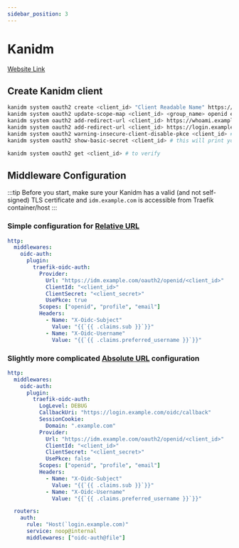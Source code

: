 ```yaml
---
sidebar_position: 3
---
```


# Kanidm

[Website Link](https://github.com/kanidm/kanidm)

## Create Kanidm client

```bash
kanidm system oauth2 create <client_id> "Client Readable Name" https://login.example.com
kanidm system oauth2 update-scope-map <client_id> <group_name> openid email profile
kanidm system oauth2 add-redirect-url <client_id> https://whoami.example.com/oidc/callback # and every other domain, if you want to use Relative URL
kanidm system oauth2 add-redirect-url <client_id> https://login.example.com/oidc/callback # if you want to use Absolute URL
kanidm system oauth2 warning-insecure-client-disable-pkce <client_id> # required if you want to use Absolute URL
kanidm system oauth2 show-basic-secret <client_id> # this will print your <client_secret>

kanidm system oauth2 get <client_id> # to verify
```

## Middleware Configuration

:::tip
Before you start, make sure your Kanidm has a valid (and not self-signed) TLS certificate and `idm.example.com` is accessible from Traefik container/host
:::

### Simple configuration for [Relative URL](../getting-started/callback-uri.md#relative-url-the-default)

```yml
http:
  middlewares:
    oidc-auth:
      plugin:
        traefik-oidc-auth:
          Provider:
            Url: "https://idm.example.com/oauth2/openid/<client_id>"
            ClientId: "<client_id>"
            ClientSecret: "<client_secret>"
            UsePkce: true
          Scopes: ["openid", "profile", "email"]
          Headers:
            - Name: "X-Oidc-Subject"
              Value: "{{`{{ .claims.sub }}`}}"
            - Name: "X-Oidc-Username"
              Value: "{{`{{ .claims.preferred_username }}`}}"
```

### Slightly more complicated [Absolute URL](../getting-started/callback-uri.md#absolute-url) configuration

```yml
http:
  middlewares:
    oidc-auth:
      plugin:
        traefik-oidc-auth:
          LogLevel: DEBUG
          CallbackUri: "https://login.example.com/oidc/callback"
          SessionCookie:
            Domain: ".example.com"
          Provider:
            Url: "https://idm.example.com/oauth2/openid/<client_id>"
            ClientId: "<client_id>"
            ClientSecret: "<client_secret>"
            UsePkce: false
          Scopes: ["openid", "profile", "email"]
          Headers:
            - Name: "X-Oidc-Subject"
              Value: "{{`{{ .claims.sub }}`}}"
            - Name: "X-Oidc-Username"
              Value: "{{`{{ .claims.preferred_username }}`}}"

  routers:
    auth:
      rule: "Host(`login.example.com)"
      service: noop@internal
      middlewares: ["oidc-auth@file"]
```
